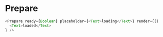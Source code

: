 # Prepare

```js
<Prepare ready={Boolean} placeholder={<Text>loading</Text>} render={() =>
  <Text>loaded</Text>
} />
```

